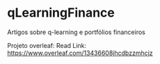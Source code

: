 # qLearningFinance
Artigos sobre q-learning e portfólios financeiros


Projeto overleaf:
Read Link:
https://www.overleaf.com/13436608jhcdbzzmhcjz

